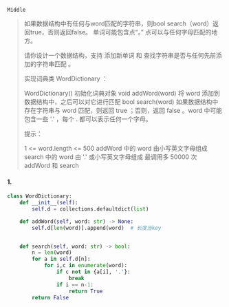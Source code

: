 `Middle`

> 如果数据结构中有任何与word匹配的字符串，则bool search（word）返回true，否则返回false。 单词可能包含点“。” 点可以与任何字母匹配的地方。
>
> 请你设计一个数据结构，支持 添加新单词 和 查找字符串是否与任何先前添加的字符串匹配 。
>
> 实现词典类 WordDictionary ：
>
> WordDictionary() 初始化词典对象
> void addWord(word) 将 word 添加到数据结构中，之后可以对它进行匹配
> bool search(word) 如果数据结构中存在字符串与 word 匹配，则返回 true ；否则，返回  false 。word 中可能包含一些 '.' ，每个 . 都可以表示任何一个字母。
>
> 提示：
>
> 1 <= word.length <= 500
> addWord 中的 word 由小写英文字母组成
> search 中的 word 由 '.' 或小写英文字母组成
> 最调用多 50000 次 addWord 和 search

#### 1. 

```python
class WordDictionary:
    def __init__(self):
        self.d = collections.defaultdict(list)

    def addWord(self, word: str) -> None:
        self.d[len(word)].append(word)  # 长度当key


    def search(self, word: str) -> bool:
        n = len(word)
        for a in self.d[n]:
            for i,c in enumerate(word):
                if c not in {a[i], '.'}:
                    break
                if i == n-1:
                    return True
        return False
```

